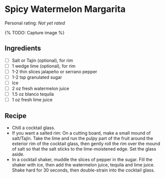 # Spicy Watermelon Margarita

<!-- {cts} rating=0; (User can specify rating on scale of 1-5) -->

Personal rating: *Not yet rated*

<!-- {cte} -->

<!-- {cts} name_image=None; (User can specify image name) -->

{% TODO: Capture image %}

<!-- {cte} -->

## Ingredients

- [ ] Salt or Tajín (optional), for rim
- [ ] 1 wedge lime (optional), for rim
- [ ] 1-2 thin slices jalapeño or serrano pepper
- [ ] 1-2 tsp granulated sugar
- [ ] Ice
- [ ] 2 oz fresh watermelon juice
- [ ] 1.5 oz blanco tequila
- [ ] 1 oz fresh lime juice

## Recipe

- Chill a cocktail glass.
- If you want a salted rim: On a cutting board, make a small mound of salt/Tajín. Take the lime and run the pulpy part of the fruit around the exterior rim of the cocktail glass, then gently roll the rim over the mound of salt so that the salt sticks to the lime-moistened edge. Set the glass aside.
- In a cocktail shaker, muddle the slices of pepper in the sugar. Fill the shaker with ice, then add the watermelon juice, tequila and lime juice. Shake hard for 30 seconds, then double-strain into the cocktail glass.
